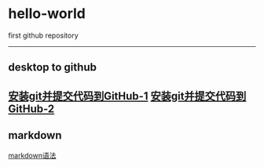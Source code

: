 # hello-world
first github repository

------

## desktop to github
[安装git并提交代码到GitHub-1](https://blog.csdn.net/dongxiaocong/article/details/81316343)
[安装git并提交代码到GitHub-2](https://www.cnblogs.com/xuancaolinxia/p/5677503.html)
------
## markdown
[markdown语法](https://www.jianshu.com/p/191d1e21f7ed)
